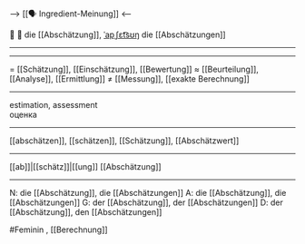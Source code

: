 --> [[🗣️ Ingredient-Meinung]] <--

🤔 🔴 die [[Abschätzung]], [ˈapˌʃɛt͡sʊŋ](https://youglish.com/pronounce/Abschätzung/german)
die [[Abschätzungen]]

---

---

= [[Schätzung]], [[Einschätzung]], [[Bewertung]]
≈ [[Beurteilung]], [[Analyse]], [[Ermittlung]]
≠ [[Messung]], [[exakte Berechnung]]

---

estimation, assessment  
оценка

---

[[abschätzen]], [[schätzen]], [[Schätzung]], [[Abschätzwert]]

---

[[ab]]|[[schätz]]|[[ung]]
[[Abschätzung]]

---

N: die [[Abschätzung]], die [[Abschätzungen]]
A: die [[Abschätzung]], die [[Abschätzungen]]
G: der [[Abschätzung]], der [[Abschätzungen]]
D: der [[Abschätzung]], den [[Abschätzungen]]

#Feminin
, [[Berechnung]]
